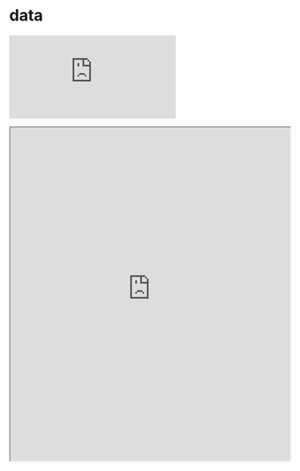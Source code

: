 # data


![tmp](https://raw.githubusercontent.com/iamvee/data/refs/heads/master/posters/temp.pdf)



<iframe src="https://raw.githubusercontent.com/iamvee/data/refs/heads/master/posters/BMES2025/poster.pdf" width="100%" height="600px">
</iframe>
